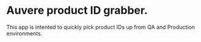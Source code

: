 # Auvere product ID grabber.

This app is intented to quickly pick product IDs up from QA and Production environments.
